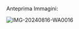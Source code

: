 Anteprima Immagini:

![IMG-20240816-WA0016](https://github.com/user-attachments/assets/d21ba651-0b02-4156-9780-b5ad6e50113d)
